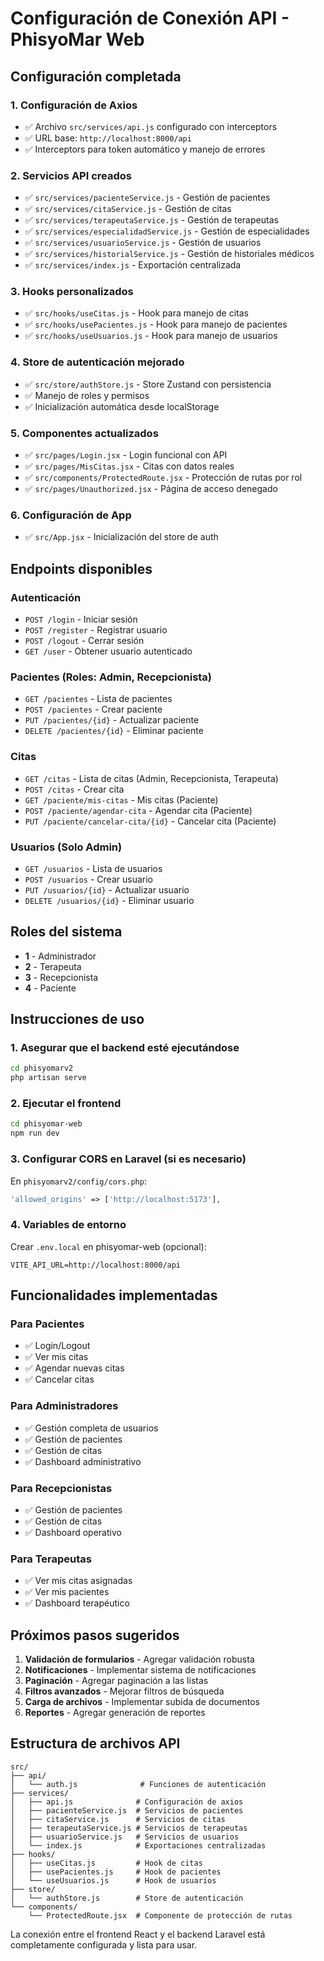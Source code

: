 # Configuración de Conexión API - PhisyoMar Web

## Configuración completada

### 1. Configuración de Axios
- ✅ Archivo `src/services/api.js` configurado con interceptors
- ✅ URL base: `http://localhost:8000/api`
- ✅ Interceptors para token automático y manejo de errores

### 2. Servicios API creados
- ✅ `src/services/pacienteService.js` - Gestión de pacientes
- ✅ `src/services/citaService.js` - Gestión de citas
- ✅ `src/services/terapeutaService.js` - Gestión de terapeutas  
- ✅ `src/services/especialidadService.js` - Gestión de especialidades
- ✅ `src/services/usuarioService.js` - Gestión de usuarios
- ✅ `src/services/historialService.js` - Gestión de historiales médicos
- ✅ `src/services/index.js` - Exportación centralizada

### 3. Hooks personalizados
- ✅ `src/hooks/useCitas.js` - Hook para manejo de citas
- ✅ `src/hooks/usePacientes.js` - Hook para manejo de pacientes
- ✅ `src/hooks/useUsuarios.js` - Hook para manejo de usuarios

### 4. Store de autenticación mejorado
- ✅ `src/store/authStore.js` - Store Zustand con persistencia
- ✅ Manejo de roles y permisos
- ✅ Inicialización automática desde localStorage

### 5. Componentes actualizados
- ✅ `src/pages/Login.jsx` - Login funcional con API
- ✅ `src/pages/MisCitas.jsx` - Citas con datos reales
- ✅ `src/components/ProtectedRoute.jsx` - Protección de rutas por rol
- ✅ `src/pages/Unauthorized.jsx` - Página de acceso denegado

### 6. Configuración de App
- ✅ `src/App.jsx` - Inicialización del store de auth

## Endpoints disponibles

### Autenticación
- `POST /login` - Iniciar sesión
- `POST /register` - Registrar usuario
- `POST /logout` - Cerrar sesión
- `GET /user` - Obtener usuario autenticado

### Pacientes (Roles: Admin, Recepcionista)
- `GET /pacientes` - Lista de pacientes
- `POST /pacientes` - Crear paciente
- `PUT /pacientes/{id}` - Actualizar paciente
- `DELETE /pacientes/{id}` - Eliminar paciente

### Citas
- `GET /citas` - Lista de citas (Admin, Recepcionista, Terapeuta)
- `POST /citas` - Crear cita
- `GET /paciente/mis-citas` - Mis citas (Paciente)
- `POST /paciente/agendar-cita` - Agendar cita (Paciente)
- `PUT /paciente/cancelar-cita/{id}` - Cancelar cita (Paciente)

### Usuarios (Solo Admin)
- `GET /usuarios` - Lista de usuarios
- `POST /usuarios` - Crear usuario
- `PUT /usuarios/{id}` - Actualizar usuario
- `DELETE /usuarios/{id}` - Eliminar usuario

## Roles del sistema
- **1** - Administrador
- **2** - Terapeuta  
- **3** - Recepcionista
- **4** - Paciente

## Instrucciones de uso

### 1. Asegurar que el backend esté ejecutándose
```bash
cd phisyomarv2
php artisan serve
```

### 2. Ejecutar el frontend
```bash
cd phisyomar-web
npm run dev
```

### 3. Configurar CORS en Laravel (si es necesario)
En `phisyomarv2/config/cors.php`:
```php
'allowed_origins' => ['http://localhost:5173'],
```

### 4. Variables de entorno
Crear `.env.local` en phisyomar-web (opcional):
```
VITE_API_URL=http://localhost:8000/api
```

## Funcionalidades implementadas

### Para Pacientes
- ✅ Login/Logout
- ✅ Ver mis citas
- ✅ Agendar nuevas citas
- ✅ Cancelar citas

### Para Administradores
- ✅ Gestión completa de usuarios
- ✅ Gestión de pacientes
- ✅ Gestión de citas
- ✅ Dashboard administrativo

### Para Recepcionistas
- ✅ Gestión de pacientes
- ✅ Gestión de citas
- ✅ Dashboard operativo

### Para Terapeutas
- ✅ Ver mis citas asignadas
- ✅ Ver mis pacientes
- ✅ Dashboard terapéutico

## Próximos pasos sugeridos

1. **Validación de formularios** - Agregar validación robusta
2. **Notificaciones** - Implementar sistema de notificaciones
3. **Paginación** - Agregar paginación a las listas
4. **Filtros avanzados** - Mejorar filtros de búsqueda
5. **Carga de archivos** - Implementar subida de documentos
6. **Reportes** - Agregar generación de reportes

## Estructura de archivos API

```
src/
├── api/
│   └── auth.js              # Funciones de autenticación
├── services/
│   ├── api.js              # Configuración de axios
│   ├── pacienteService.js  # Servicios de pacientes
│   ├── citaService.js      # Servicios de citas
│   ├── terapeutaService.js # Servicios de terapeutas
│   ├── usuarioService.js   # Servicios de usuarios
│   └── index.js            # Exportaciones centralizadas
├── hooks/
│   ├── useCitas.js         # Hook de citas
│   ├── usePacientes.js     # Hook de pacientes
│   └── useUsuarios.js      # Hook de usuarios
├── store/
│   └── authStore.js        # Store de autenticación
└── components/
    └── ProtectedRoute.jsx  # Componente de protección de rutas
```

La conexión entre el frontend React y el backend Laravel está completamente configurada y lista para usar.
